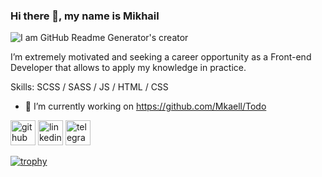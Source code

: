 ### Hi there 👋, my name is Mikhail

![I am GitHub Readme Generator's creator](https://agreemtech.com/wp-content/uploads/2021/05/web-development.jpg)

I’m extremely motivated and seeking a career opportunity as a Front-end Developer that allows to apply my knowledge in practice.

Skills: SCSS / SASS  / JS / HTML / CSS

- 🔭 I’m currently working on https://github.com/Mkaell/Todo 


[<img src='https://cdn.jsdelivr.net/npm/simple-icons@3.0.1/icons/github.svg' alt='github' height='40'>](https://github.com/Mkaell)  [<img src='https://cdn.jsdelivr.net/npm/simple-icons@3.0.1/icons/linkedin.svg' alt='linkedin' height='40'>](https://www.linkedin.com/in/mikhail-rohacevich)  [<img src='https://cdn.jsdelivr.net/npm/simple-icons@3.0.1/icons/telegram.svg' alt='telegram' height='40'>](https://t.me/mkaelll)  

[![trophy](https://github-profile-trophy.vercel.app/?username=Mkaell)](https://github.com/ryo-ma/github-profile-trophy)


